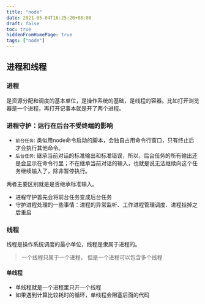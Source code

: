 ```yaml
---
title: "node"
date: 2021-05-04T16:25:20+08:00
draft: false
toc: true
hiddenFromHomePage: true
tags: ["node"]
---
```


## 进程和线程

### 进程

是资源分配和调度的基本单位，是操作系统的基础，是线程的容器。比如打开浏览器是一个进程，再打开记事本就是开了两个进程。

### 进程守护：运行在后台不受终端的影响


- `前台任务`: 类似用node命令启动的脚本，会独自占用命令行窗口，只有终止后才会执行其他命令。 
- `后台任务`: 继承当前对话的标准输出和标准错误，所以，后台任务的所有输出还是会显示在命令行里；不在继承当前对话的输入，也就是说无法继续向这个任务继续输入了，除非暂停执行。

两者主要区别就是是否继承标准输入。

- 进程守护首先会将前台任务变成后台任务
- 守护进程处理的一些事情：进程的异常监听、工作进程管理调度、进程挂掉之后重启

### 线程

线程是操作系统调度的最小单位，线程是隶属于进程的。

>一个线程只属于一个进程， 但是一个进程可以包含多个线程

#### 单线程

- 单线程就是一个进程里只开一个线程
- 如果遇到计算比较耗时的循环，单线程会阻塞后面的代码




